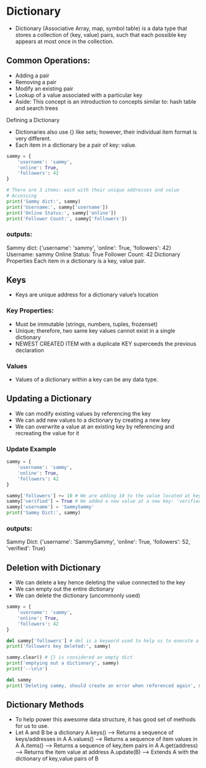 # Dictionary 
  - Dictionary (Associative Array, map, symbol table) is a data type that stores a collection of (key, value) pairs, such that each possible key appears at most once in the collection.

## Common Operations:
  - Adding a pair
  - Removing a pair
  - Modify an existing pair
  - Lookup of a value associated with a particular key
  - Aside: This concept is an introduction to concepts similar to: hash table and search trees

Defining a Dictionary 
  - Dictionaries also use {} like sets; however, their individual item format is very different.
  - Each item in a dictionary be a pair of key: value.

``` python 
sammy = {
    'username': 'sammy',
    'online': True,
    'followers': 42
}

# There are 3 items: each with their unique addresses and value
# Accessing
print('Sammy dict:', sammy)
print('Username:', sammy['username'])
print('Online Status:', sammy['online'])
print('Follower Count:', sammy['followers'])
```
### outputs:
Sammy dict: {'username': 'sammy', 'online': True, 'followers': 42}
Username: sammy
Online Status: True
Follower Count: 42
Dictionary Properties
Each item in a dictionary is a key, value pair.

## Keys
  - Keys are unique address for a dictionary value’s location

### Key Properties:
  - Must be immutable (strings, numbers, tuples, frozenset)
  - Unique; therefore, two same key values cannot exist in a single dictionary
  - NEWEST CREATED ITEM with a duplicate KEY superceeds the previous declaration

### Values
  - Values of a dictionary within a key can be any data type.

## Updating a Dictionary
  - We can modify existing values by referencing the key
  - We can add new values to a dictionary by creating a new key
  - We can overwrite a value at an existing key by referencing and recreating the value for it

### Update Example

``` python
sammy = {
    'username': 'sammy',
    'online': True,
    'followers': 42
}

sammy['followers'] += 10 # We are adding 10 to the value located at key: 'followers'
sammy['verified'] = True # We added a new value at a new key: 'verified'
sammy['username'] = 'SammySammy'
print('Sammy Dict:', sammy)
```
### outputs: 
Sammy Dict: {'username': 'SammySammy', 'online': True, 'followers': 52, 'verified': True}

## Deletion with Dictionary
  - We can delete a key hence deleting the value connected to the key
  - We can empty out the entire dictionary
  - We can delete the dictionary (uncommonly used)
``` python
sammy = {
    'username': 'sammy',
    'online': True,
    'followers': 42
}

del sammy['followers'] # del is a keyword used to help us to execute a removal
print('followers key deleted:', sammy)

sammy.clear() # {} is considered an empty dict
print('emptying out a dictionary', sammy)
print('--\n\n')

del sammy
print('Deleting sammy, should create an error when referenced again', sammy)
```

## Dictionary Methods
  - To help power this awesome data structure, it has good set of methods for us to use.
  - Let A and B be a dictionary
      A.keys() –> Returns a sequence of keys/addresses in A
      A.values() –> Returns a sequence of item values in A
      A.items() –> Returns a sequence of key,item pairs in A
      A.get(address) –> Returns the item value at address
      A.update(B) –> Extends A with the dictionary of key,value pairs of B
